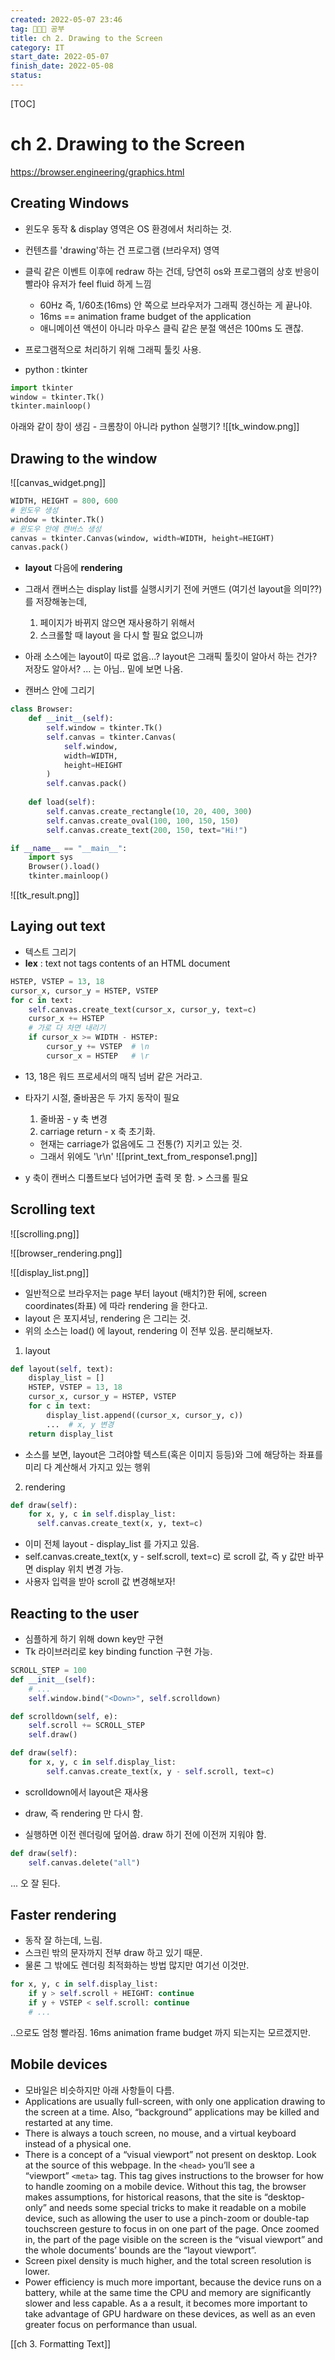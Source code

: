 ```yaml
---
created: 2022-05-07 23:46
tag: 🧑🏻‍💻 공부
title: ch 2. Drawing to the Screen 
category: IT
start_date: 2022-05-07
finish_date: 2022-05-08
status: 
---
```

[TOC]
# ch 2. Drawing to the Screen 
https://browser.engineering/graphics.html

## Creating Windows
- 윈도우 동작 & display 영역은 OS 환경에서 처리하는 것.
- 컨텐츠를 'drawing'하는 건 프로그램 (브라우저) 영역
- 클릭 같은 이벤트 이후에 redraw 하는 건데, 당연히 os와 프로그램의 상호 반응이 빨라야 유저가 feel fluid 하게 느낌
	- 60Hz 즉, 1/60초(16ms) 안 쪽으로 브라우저가 그래픽 갱신하는 게 끝나야.
	- 16ms == animation frame budget of the application
	- 애니메이션 액션이 아니라 마우스 클릭 같은 분절 액션은 100ms 도 괜찮.
	
- 프로그램적으로 처리하기 위해 그래픽 툴킷 사용. 
- python : tkinter
```python
import tkinter
window = tkinter.Tk()
tkinter.mainloop()
```
아래와 같이 창이 생김 - 크롬창이 아니라 python 실행기?
![[tk_window.png]]

## Drawing to the window
![[canvas_widget.png]]

```python
WIDTH, HEIGHT = 800, 600
# 윈도우 생성
window = tkinter.Tk() 
# 윈도우 안에 캔버스 생성
canvas = tkinter.Canvas(window, width=WIDTH, height=HEIGHT) 
canvas.pack()
```

- **layout** 다음에 **rendering**
- 그래서 캔버스는 display list를 실행시키기 전에 커맨드 (여기선 layout을 의미??) 를 저장해놓는데, 
	1) 페이지가 바뀌지 않으면 재사용하기 위해서
	2) 스크롤할 때 layout 을 다시 할 필요 없으니까
- 아래 소스에는 layout이 따로 없음...? layout은 그래픽 툴킷이 알아서 하는 건가? 저장도 알아서? ... 는 아님.. 밑에 보면 나옴.

- 캔버스 안에 그리기
```python
class Browser:
	def __init__(self):
		self.window = tkinter.Tk()
        self.canvas = tkinter.Canvas(
            self.window, 
            width=WIDTH,
            height=HEIGHT
        )
        self.canvas.pack()
		
    def load(self):
        self.canvas.create_rectangle(10, 20, 400, 300)
        self.canvas.create_oval(100, 100, 150, 150)
        self.canvas.create_text(200, 150, text="Hi!")

if __name__ == "__main__":
    import sys
    Browser().load()
    tkinter.mainloop()
```
![[tk_result.png]]


## Laying out text
- 텍스트 그리기
- **lex** : text not tags contents of an HTML document

```python
HSTEP, VSTEP = 13, 18
cursor_x, cursor_y = HSTEP, VSTEP
for c in text:
    self.canvas.create_text(cursor_x, cursor_y, text=c)
    cursor_x += HSTEP
	# 가로 다 차면 내리기
	if cursor_x >= WIDTH - HSTEP:
		cursor_y += VSTEP  # \n
		cursor_x = HSTEP   # \r
```
- 13, 18은 워드 프로세서의 매직 넘버 같은 거라고.
- 타자기 시절, 줄바꿈은 두 가지 동작이 필요
	1) 줄바꿈 - y 축 변경
	2) carriage return - x 축 초기화. 
	- 현재는 carriage가 없음에도 그 전통(?) 지키고 있는 것. 
	- 그래서 위에도 '\r\n'
![[print_text_from_response1.png]]

- y 축이 캔버스 디폴트보다 넘어가면 출력 못 함. > 스크롤 필요

## Scrolling text
![[scrolling.png]]

![[browser_rendering.png]]

![[display_list.png]]
- 일반적으로 브라우저는 page 부터 layout (배치?)한 뒤에, screen coordinates(좌표) 에 따라 rendering 을 한다고.
- layout 은 포지셔닝, rendering 은 그리는 것.
- 위의 소스는 load() 에 layout, rendering 이 전부 있음. 분리해보자.

1) layout
```python
def layout(self, text):
	display_list = []
	HSTEP, VSTEP = 13, 18
	cursor_x, cursor_y = HSTEP, VSTEP
	for c in text:
		display_list.append((cursor_x, cursor_y, c))
		...  # x, y 변경
	return display_list
```
- 소스를 보면, layout은 그려야할 텍스트(혹은 이미지 등등)와 그에 해당하는 좌표를 미리 다 계산해서 가지고 있는 행위

2) rendering
```python
def draw(self):
	for x, y, c in self.display_list:
	  self.canvas.create_text(x, y, text=c)
```

- 이미 전체 layout - display_list 를 가지고 있음.
- self.canvas.create_text(x, y - self.scroll, text=c) 로 scroll 값, 즉 y 값만 바꾸면 display 위치 변경 가능.
- 사용자 입력을 받아 scroll 값 변경해보자!

## Reacting to the user
- 심플하게 하기 위해 down key만 구현
- Tk 라이브러리로 key binding function 구현 가능.
```python
SCROLL_STEP = 100
def __init__(self):
    # ...
    self.window.bind("<Down>", self.scrolldown)

def scrolldown(self, e):
	self.scroll += SCROLL_STEP
	self.draw()

def draw(self):
	for x, y, c in self.display_list:
		self.canvas.create_text(x, y - self.scroll, text=c)
```
- scrolldown에서 layout은 재사용
- draw, 즉 rendering 만 다시 함.

- 실행하면 이전 렌더링에 덮어씀. draw 하기 전에 이전꺼 지워야 함. 
```python
def draw(self):
    self.canvas.delete("all")
```

... 오 잘 된다.

## Faster rendering
- 동작 잘 하는데, 느림.
- 스크린 밖의 문자까지 전부 draw 하고 있기 때문.
- 물론 그 밖에도 렌더링 최적화하는 방법 많지만 여기선 이것만.
```python
for x, y, c in self.display_list:
    if y > self.scroll + HEIGHT: continue
    if y + VSTEP < self.scroll: continue
    # ...
```

..으로도 엄청 빨라짐. 16ms animation frame budget 까지 되는지는 모르겠지만.


## Mobile devices
- 모바일은 비슷하지만 아래 사항들이 다름.
-   Applications are usually full-screen, with only one application drawing to the screen at a time. Also, “background” applications may be killed and restarted at any time.
-   There is always a touch screen, no mouse, and a virtual keyboard instead of a physical one.
-   There is a concept of a “visual viewport” not present on desktop. Look at the source of this webpage. In the `<head>` you’ll see a “viewport” `<meta>` tag. This tag gives instructions to the browser for how to handle zooming on a mobile device. Without this tag, the browser makes assumptions, for historical reasons, that the site is “desktop-only” and needs some special tricks to make it readable on a mobile device, such as allowing the user to use a pinch-zoom or double-tap touchscreen gesture to focus in on one part of the page. Once zoomed in, the part of the page visible on the screen is the “visual viewport” and the whole documents’ bounds are the “layout viewport”.
-   Screen pixel density is much higher, and the total screen resolution is lower.
-   Power efficiency is much more important, because the device runs on a battery, while at the same time the CPU and memory are significantly slower and less capable. As a a result, it becomes more important to take advantage of GPU hardware on these devices, as well as an even greater focus on performance than usual.

[[ch 3. Formatting Text]]